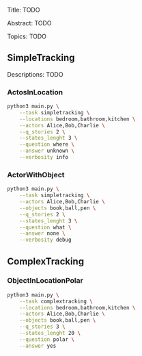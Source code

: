 Title: TODO

Abstract: TODO


Topics: TODO


## SimpleTracking
Descriptions: TODO

### ActosInLocation
```bash
python3 main.py \
    --task simpletracking \
    --locations bedroom,bathroom,kitchen \
    --actors Alice,Bob,Charlie \
    --q_stories 2 \
    --states_lenght 3 \
    --question where \
    --answer unknown \
    --verbosity info
```


### ActorWithObject
```bash
python3 main.py \
    --task simpletracking \
    --actors Alice,Bob,Charlie \
    --objects book,ball,pen \
    --q_stories 2 \
    --states_lenght 3 \
    --question what \
    --answer none \
    --verbosity debug
```


## ComplexTracking

### ObjectInLocationPolar

```bash
python3 main.py \
    --task complextracking \
    --locations bedroom,bathroom,kitchen \
    --actors Alice,Bob,Charlie \
    --objects book,ball,pen \
    --q_stories 3 \
    --states_lenght 20 \
    --question polar \
    --answer yes
```
